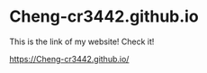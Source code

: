 # Cheng-cr3442.github.io

This is the link of my website! Check it!
 
 
 https://Cheng-cr3442.github.io/
